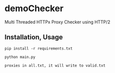 # demoChecker
Multi Threaded HTTPx Proxy Checker using HTTP/2

## Installation, Usage
```
pip install -r requirements.txt

python main.py

proxies in all.txt, it will write to valid.txt
```
